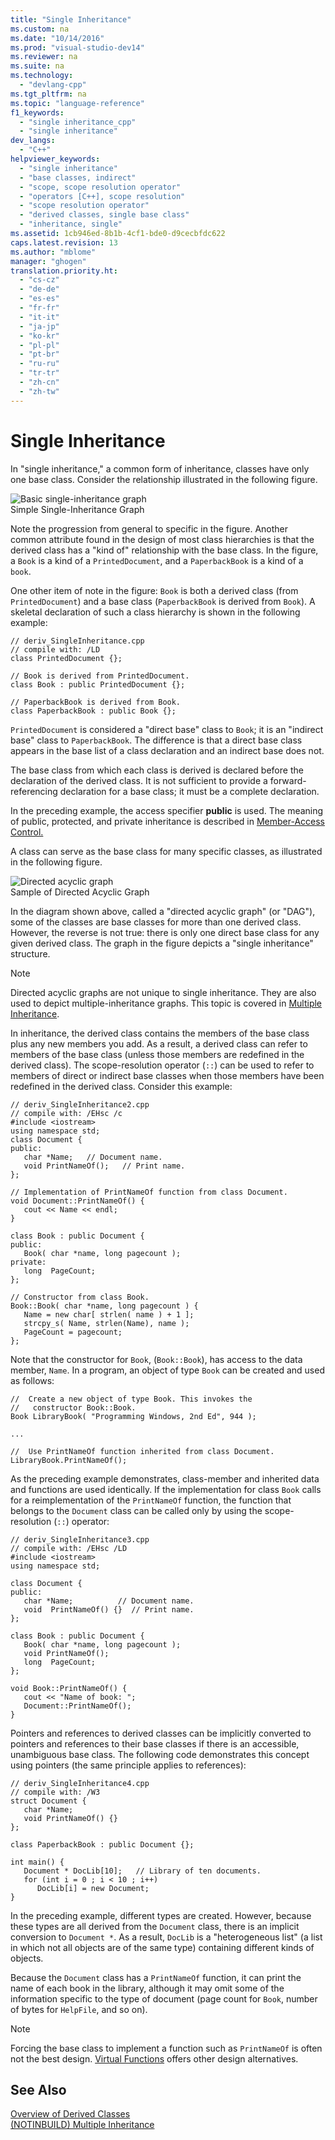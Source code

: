 ```yaml
---
title: "Single Inheritance"
ms.custom: na
ms.date: "10/14/2016"
ms.prod: "visual-studio-dev14"
ms.reviewer: na
ms.suite: na
ms.technology: 
  - "devlang-cpp"
ms.tgt_pltfrm: na
ms.topic: "language-reference"
f1_keywords: 
  - "single inheritance_cpp"
  - "single inheritance"
dev_langs: 
  - "C++"
helpviewer_keywords: 
  - "single inheritance"
  - "base classes, indirect"
  - "scope, scope resolution operator"
  - "operators [C++], scope resolution"
  - "scope resolution operator"
  - "derived classes, single base class"
  - "inheritance, single"
ms.assetid: 1cb946ed-8b1b-4cf1-bde0-d9cecbfdc622
caps.latest.revision: 13
ms.author: "mblome"
manager: "ghogen"
translation.priority.ht: 
  - "cs-cz"
  - "de-de"
  - "es-es"
  - "fr-fr"
  - "it-it"
  - "ja-jp"
  - "ko-kr"
  - "pl-pl"
  - "pt-br"
  - "ru-ru"
  - "tr-tr"
  - "zh-cn"
  - "zh-tw"
---
```

# Single Inheritance
In "single inheritance," a common form of inheritance, classes have only one base class. Consider the relationship illustrated in the following figure.  
  
 ![Basic single&#45;inheritance graph](../cpp/media/vc38xj1.gif "vc38XJ1")  
Simple Single-Inheritance Graph  
  
 Note the progression from general to specific in the figure. Another common attribute found in the design of most class hierarchies is that the derived class has a "kind of" relationship with the base class. In the figure, a `Book` is a kind of a `PrintedDocument`, and a `PaperbackBook` is a kind of a `book`.  
  
 One other item of note in the figure: `Book` is both a derived class (from `PrintedDocument`) and a base class (`PaperbackBook` is derived from `Book`). A skeletal declaration of such a class hierarchy is shown in the following example:  
  
```  
// deriv_SingleInheritance.cpp  
// compile with: /LD  
class PrintedDocument {};  
  
// Book is derived from PrintedDocument.  
class Book : public PrintedDocument {};  
  
// PaperbackBook is derived from Book.  
class PaperbackBook : public Book {};  
```  
  
 `PrintedDocument` is considered a "direct base" class to `Book`; it is an "indirect base" class to `PaperbackBook`. The difference is that a direct base class appears in the base list of a class declaration and an indirect base does not.  
  
 The base class from which each class is derived is declared before the declaration of the derived class. It is not sufficient to provide a forward-referencing declaration for a base class; it must be a complete declaration.  
  
 In the preceding example, the access specifier **public** is used. The meaning of public, protected, and private inheritance is described in [Member-Access Control.](../cpp/member-access-control--c---.md)  
  
 A class can serve as the base class for many specific classes, as illustrated in the following figure.  
  
 ![Directed acyclic graph](../cpp/media/vc38xj2.gif "vc38XJ2")  
Sample of Directed Acyclic Graph  
  
 In the diagram shown above, called a "directed acyclic graph" (or "DAG"), some of the classes are base classes for more than one derived class. However, the reverse is not true: there is only one direct base class for any given derived class. The graph in the figure depicts a "single inheritance" structure.  
  
> [!NOTE]
>  Directed acyclic graphs are not unique to single inheritance. They are also used to depict multiple-inheritance graphs. This topic is covered in [Multiple Inheritance](assetId:///3b74185e-2beb-4e29-8684-441e51d2a2ca).  
  
 In inheritance, the derived class contains the members of the base class plus any new members you add. As a result, a derived class can refer to members of the base class (unless those members are redefined in the derived class). The scope-resolution operator (`::`) can be used to refer to members of direct or indirect base classes when those members have been redefined in the derived class. Consider this example:  
  
```  
// deriv_SingleInheritance2.cpp  
// compile with: /EHsc /c  
#include <iostream>  
using namespace std;  
class Document {  
public:  
   char *Name;   // Document name.  
   void PrintNameOf();   // Print name.  
};  
  
// Implementation of PrintNameOf function from class Document.  
void Document::PrintNameOf() {  
   cout << Name << endl;  
}  
  
class Book : public Document {  
public:  
   Book( char *name, long pagecount );  
private:  
   long  PageCount;  
};  
  
// Constructor from class Book.  
Book::Book( char *name, long pagecount ) {  
   Name = new char[ strlen( name ) + 1 ];  
   strcpy_s( Name, strlen(Name), name );  
   PageCount = pagecount;  
};  
```  
  
 Note that the constructor for `Book`, (`Book::Book`), has access to the data member, `Name`. In a program, an object of type `Book` can be created and used as follows:  
  
```  
//  Create a new object of type Book. This invokes the  
//   constructor Book::Book.  
Book LibraryBook( "Programming Windows, 2nd Ed", 944 );  
  
...  
  
//  Use PrintNameOf function inherited from class Document.  
LibraryBook.PrintNameOf();  
```  
  
 As the preceding example demonstrates, class-member and inherited data and functions are used identically. If the implementation for class `Book` calls for a reimplementation of the `PrintNameOf` function, the function that belongs to the `Document` class can be called only by using the scope-resolution (`::`) operator:  
  
```  
// deriv_SingleInheritance3.cpp  
// compile with: /EHsc /LD  
#include <iostream>  
using namespace std;  
  
class Document {  
public:  
   char *Name;          // Document name.  
   void  PrintNameOf() {}  // Print name.  
};  
  
class Book : public Document {  
   Book( char *name, long pagecount );  
   void PrintNameOf();  
   long  PageCount;  
};  
  
void Book::PrintNameOf() {  
   cout << "Name of book: ";  
   Document::PrintNameOf();  
}  
```  
  
 Pointers and references to derived classes can be implicitly converted to pointers and references to their base classes if there is an accessible, unambiguous base class. The following code demonstrates this concept using pointers (the same principle applies to references):  
  
```  
// deriv_SingleInheritance4.cpp  
// compile with: /W3  
struct Document {  
   char *Name;  
   void PrintNameOf() {}  
};  
  
class PaperbackBook : public Document {};  
  
int main() {  
   Document * DocLib[10];   // Library of ten documents.  
   for (int i = 0 ; i < 10 ; i++)  
      DocLib[i] = new Document;  
}  
```  
  
 In the preceding example, different types are created. However, because these types are all derived from the `Document` class, there is an implicit conversion to `Document *`. As a result, `DocLib` is a "heterogeneous list" (a list in which not all objects are of the same type) containing different kinds of objects.  
  
 Because the `Document` class has a `PrintNameOf` function, it can print the name of each book in the library, although it may omit some of the information specific to the type of document (page count for `Book`, number of bytes for `HelpFile`, and so on).  
  
> [!NOTE]
>  Forcing the base class to implement a function such as `PrintNameOf` is often not the best design. [Virtual Functions](../cpp/virtual-functions.md) offers other design alternatives.  
  
## See Also  
 [Overview of Derived Classes](../notintoc/overview-of-derived-classes.md)   
 [(NOTINBUILD) Multiple Inheritance](assetId:///3b74185e-2beb-4e29-8684-441e51d2a2ca)